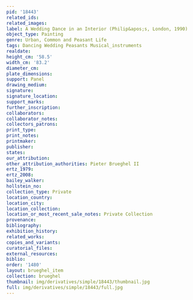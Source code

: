 ```yaml
---
pid: '18443'
related_ids: 
related_images: 
label: A Wedding Dance in an Interior (Philip&apos;s, London, 1990)
object_type: Painting
genre: Urban, Common and Peasant Life
tags: Dancing Wedding Peasants Musical_instruments
realdate: 
height_cm: '58.5'
width_cm: '83.2'
diameter_cm: 
plate_dimensions: 
support: Panel
drawing_medium: 
signature: 
signature_location: 
support_marks: 
further_inscription: 
collaborators: 
collaborator_notes: 
collectors_patrons: 
print_type: 
print_notes: 
printmaker: 
publisher: 
states: 
our_attribution: 
other_attribution_authorities: Pieter Brueghel II
ertz_1979: 
ertz_2008: 
bailey_walker: 
hollstein_no: 
collection_type: Private
location_country: 
location_city: 
location_collection: 
location_or_most_recent_sale_notes: Private Collection
provenance: 
bibliography: 
exhibition_history: 
related_works: 
copies_and_variants: 
curatorial_files: 
external_resources: 
biblio: 
order: '1480'
layout: brueghel_item
collection: brueghel
thumbnail: img/derivatives/simple/18443/thumbnail.jpg
full: img/derivatives/simple/18443/full.jpg
---
```

